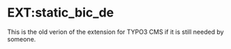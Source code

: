 EXT:static_bic_de
=============

This is the old verion of the extension for TYPO3 CMS if it is still needed by someone.
